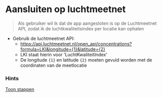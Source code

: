 # Aansluiten op luchtmeetnet

> Als gebruiker wil ik dat de app aangesloten is op de Luchtmeetnet API, zodat ik de luchtkwaliteitsindex per locatie kan ophalen

- Gebruik de luchtmeetnet API:
  - https://api.luchtmeetnet.nl/open_api/concentrations?formula=LKI&longitude={1}&latitude={2}
  - LKI staat hierin voor 'LuchtKwaliteitIndex' 
  - De longitude `{1}` en latitude `{2}` moeten gevuld worden met de coordinaten van de meetlocatie

### Hints
[Toon stappen](../hints/aansluiten-op-luchtmeetnet.md)
